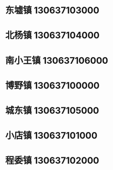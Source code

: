 # 东墟镇 130637103000
# 北杨镇 130637104000
# 南小王镇 130637106000
# 博野镇 130637100000
# 城东镇 130637105000
# 小店镇 130637101000
# 程委镇 130637102000
